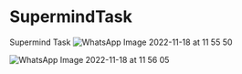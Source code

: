 # SupermindTask
Supermind Task
![WhatsApp Image 2022-11-18 at 11 55 50](https://user-images.githubusercontent.com/62336814/202647297-3b9e764c-60d9-47d1-a53c-a91cdfead614.jpeg)


![WhatsApp Image 2022-11-18 at 11 56 05](https://user-images.githubusercontent.com/62336814/202647728-89e4d15f-4c71-47c1-b648-b153e4f48dbf.jpeg)



